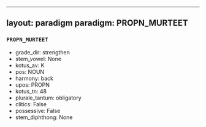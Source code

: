 
---
layout: paradigm
paradigm: PROPN_MURTEET
---
### ` PROPN_MURTEET `


* grade_dir: strengthen
* stem_vowel: None
* kotus_av: K
* pos: NOUN
* harmony: back
* upos: PROPN
* kotus_tn: 48
* plurale_tantum: obligatory
* clitics: False
* possessive: False
* stem_diphthong: None
